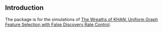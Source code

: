 ## Introduction

The package is for the simulations of [The Wreaths of KHAN: Uniform Graph Feature Selection with False Discovery Rate Control](https://arxiv.org/abs/2403.12284).
